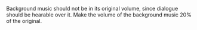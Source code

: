 
Background music should not be in its original volume, since dialogue should be
hearable over it. Make the volume of the background music 20% of the original. 
